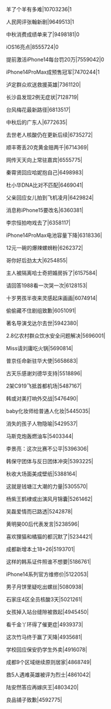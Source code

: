 羊了个羊有多难|10703236|1

人民网评张翰新剧|9649513|1

中秋消费成绩单来了|9498181|0

iOS16亮点|8555724|0

提前激活iPhone14每台罚20万|7559042|0

iPhone14ProMax成预售冠军|7470244|1

泸定群众欢送救援英雄|7361120|

长沙县发现2例无症状|7128719|

台风梅花最新路径|6813517|

中秋后的广东人|6772635|

去世老人核酸仍在更新后续|6735272|

顺丰寄丢20克黄金赔两千|6714369|

网传天天向上常驻嘉宾|6555775|

秦霄贤回应哈妮抱自己|6498983|

杜小华DNA比对不匹配|6469041|

父亲回应女儿拍到飞机凌月|6429824|

消息称iPhone15要改名|6360381|

李宗恒拍吻戏去了|6358117|

iPhone14ProMax电池容量下降|6318336|

12元一碗的爆辣螺蛳粉|6262372|

哥你好后劲太大|6254855|

主人被隔离哈士奇把婚房拆了|6157584|

请回答1988看一次哭一次|6128153|

十岁男孩半夜来灵感起床画画|6074914|

偷偷藏不住剧组致歉|6051091|

著名导演戈达尔去世|5942380|

2.8亿农村群众饮水安全问题解决|5696001|

Miss请刘庸吃火锅|5690814|

普京任命新驻华大使|5658683|

古天乐感谢刘德华支持|5518896|

2架C919飞抵首都机场|5487167|

韩或对美打响外交战|5476490|

baby化妆师给普通人化妆|5445035|

消失的孩子人物隐喻|5429537|

马斯克炮轰燃油车|5403344|

李景亮：这次比赛不公平|5396306|

韩保守团体与反日团体冲突|5393225|

秋收大场面美成壁纸|5388164|

这就是钱塘江大潮的力量|5305570|

杨紫王鹤棣或出演风月锦囊|5261462|

吴磊爱情而已路透|5242878|

黄明昊00后代表发言|5238596|

喜欢狸猫和橘猫的都沉默了|5234421|

成都新增本土18+26|5193701|

这样的韩系证件照谁不想要|5186761|

iPhone14系列官方维修价|5122053|

男子月饼里疑吃出螺丝|5080938|

石家庄4区全员核酸3天|5021261|

女孩掉入站台缝隙被救起|4945450|

看千金丫环得了催更症|4939373|

这次竹马终于赢了天降|4935681|

学校回应保安扔学生外卖|4916078|

成都9个区域继续原则居家|4868749|

救5人遇难英雄被评为烈士|4861042|

陆安然答应再嫁庆王|4803420|

良品铺子致歉|4592775|

